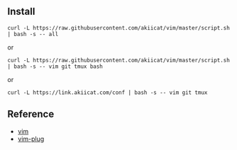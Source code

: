 
## Install

```shell
curl -L https://raw.githubusercontent.com/akiicat/vim/master/script.sh | bash -s -- all
```

or

```shell
curl -L https://raw.githubusercontent.com/akiicat/vim/master/script.sh | bash -s -- vim git tmux bash
```

or

```shell
curl -L https://link.akiicat.com/conf | bash -s -- vim git tmux
```

## Reference

- [vim](https://github.com/vim/vim)
- [vim-plug](https://github.com/junegunn/vim-plug)
